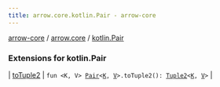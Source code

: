 ```yaml
---
title: arrow.core.kotlin.Pair - arrow-core
---
```


[arrow-core](../../index.html) / [arrow.core](../index.html) / [kotlin.Pair](./index.html)

### Extensions for kotlin.Pair

| [toTuple2](to-tuple2.html) | `fun <K, V> `[`Pair`](https://kotlinlang.org/api/latest/jvm/stdlib/kotlin/-pair/index.html)`<`[`K`](to-tuple2.html#K)`, `[`V`](to-tuple2.html#V)`>.toTuple2(): `[`Tuple2`](../-tuple2/index.html)`<`[`K`](to-tuple2.html#K)`, `[`V`](to-tuple2.html#V)`>` |

